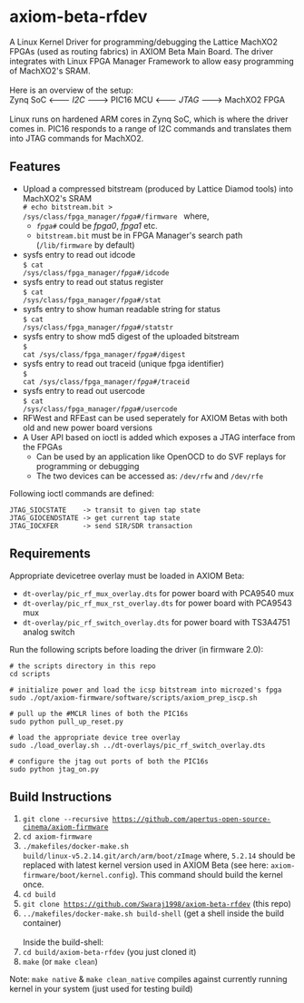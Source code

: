 # axiom-beta-rfdev
A Linux Kernel Driver for programming/debugging the Lattice MachXO2 FPGAs (used as routing fabrics) in AXIOM Beta Main Board.
The driver integrates with Linux FPGA Manager Framework to allow easy programming of MachXO2's SRAM.<br><br>
Here is an overview of the setup:<br>
Zynq SoC <--- *I2C* ---> PIC16 MCU <--- *JTAG* ---> MachXO2 FPGA<br><br>
Linux runs on hardened ARM cores in Zynq SoC, which is where the driver comes in. PIC16 responds to a range of I2C commands and translates them into JTAG commands for MachXO2.

## Features
- Upload a compressed bitstream (produced by Lattice Diamod tools) into MachXO2's SRAM<br>
<code># echo bitstream.bit > /sys/class/fpga_manager/<i>fpga#</i>/firmware </code> where,<br>
  - <code><i>fpga#</i></code> could be <i>fpga0</i>, <i>fpga1</i> etc.
  - <code>bitstream.bit</code> must be in FPGA Manager's search path (<code>/lib/firmware</code> by default)
- sysfs entry to read out idcode <br>
<code>$ cat /sys/class/fpga_manager/<i>fpga#</i>/idcode</code>
- sysfs entry to read out status register <br>
<code>$ cat /sys/class/fpga_manager/<i>fpga#</i>/stat</code>
- sysfs entry to show human readable string for status<br>
<code>$ cat /sys/class/fpga_manager/<i>fpga#</i>/statstr</code>
- sysfs entry to show md5 digest of the uploaded bitstream<br>
<code>$ cat /sys/class/fpga_manager/<i>fpga#</i>/digest</code>
- sysfs entry to read out traceid (unique fpga identifier)<br>
<code>$ cat /sys/class/fpga_manager/<i>fpga#</i>/traceid</code>
- sysfs entry to read out usercode<br>
<code>$ cat /sys/class/fpga_manager/<i>fpga#</i>/usercode</code>
- RFWest and RFEast can be used seperately for AXIOM Betas with both old and new power board versions
- A User API based on ioctl is added which exposes a JTAG interface from the FPGAs
  - Can be used by an application like OpenOCD to do SVF replays for programming or debugging<br>
  - The two devices can be accessed as: <code>/dev/rfw</code> and <code>/dev/rfe</code>

Following ioctl commands are defined:<br>
```
JTAG_SIOCSTATE    -> transit to given tap state
JTAG_GIOCENDSTATE -> get current tap state
JTAG_IOCXFER      -> send SIR/SDR transaction
```

## Requirements
Appropriate devicetree overlay must be loaded in AXIOM Beta:<br>
- <code>dt-overlay/pic_rf_mux_overlay.dts</code> for power board with PCA9540 mux<br>
- <code>dt-overlay/pic_rf_mux_rst_overlay.dts</code> for power board with PCA9543 mux<br>
- <code>dt-overlay/pic_rf_switch_overlay.dts</code> for power board with TS3A4751 analog switch

Run the following scripts before loading the driver (in firmware 2.0):
```
# the scripts directory in this repo
cd scripts

# initialize power and load the icsp bitstream into microzed's fpga
sudo ./opt/axiom-firmware/software/scripts/axiom_prep_iscp.sh

# pull up the #MCLR lines of both the PIC16s
sudo python pull_up_reset.py

# load the appropriate device tree overlay
sudo ./load_overlay.sh ../dt-overlays/pic_rf_switch_overlay.dts

# configure the jtag out ports of both the PIC16s
sudo python jtag_on.py
```

## Build Instructions
1. <code>git clone --recursive https://github.com/apertus-open-source-cinema/axiom-firmware</code>
2. <code>cd axiom-firmware</code>
3. <code>./makefiles/docker-make.sh build/linux-v5.2.14.git/arch/arm/boot/zImage</code> where, <code>5.2.14</code> should be replaced with latest kernel version used in AXIOM Beta (see here: <code>axiom-firmware/boot/kernel.config</code>). This command should build the kernel once.
4. <code>cd build</code>
5. <code>git clone https://github.com/Swaraj1998/axiom-beta-rfdev</code> (this repo)
6. <code>../makefiles/docker-make.sh build-shell</code> (get a shell inside the build container)
<br><br>Inside the build-shell:
7. <code>cd build/axiom-beta-rfdev</code> (you just cloned it)
8. <code>make</code> (or <code>make clean</code>)

Note: <code>make native</code> & <code>make clean_native</code> compiles against currently running kernel in your system (just used for testing build)
